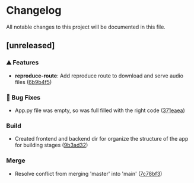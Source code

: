# Changelog

All notable changes to this project will be documented in this file.

## [unreleased]

### <!-- 0 -->⛰️  Features

-   **reproduce-route**:  Add reproduce route to download and serve audio files ([6b9b4f5](6b9b4f50ad9be7cf6a8da0f3eaef7fe08698fa78))

### <!-- 1 -->🐛 Bug Fixes

-   App.py file was empty, so was full filled with the right code ([371eaea](371eaeaa7c10ff17bff72f3dc052cf196d1f2062))

### Build

-   Created frontend and backend dir for organize the structure of the app for building stages ([9b3ad32](9b3ad328c63a5dee3e23cf9c5ccc648d37d10a53))

### Merge

-   Resolve conflict from merging 'master' into 'main' ([7c78bf3](7c78bf36ed10218f653fb739cc9132f620045a49))

<!-- generated by git-cliff -->
